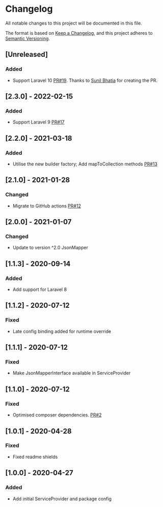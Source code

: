 # Changelog
All notable changes to this project will be documented in this file.

The format is based on [Keep a Changelog](https://keepachangelog.com/en/1.0.0/),
and this project adheres to [Semantic Versioning](https://semver.org/spec/v2.0.0.html).

## [Unreleased]
### Added
- Support Laravel 10 [PR#19](https://github.com/JsonMapper/LaravelPackage/pull/19). Thanks to [Sunil Bhatia](https://github.com/sunil19822701) for creating the PR.

## [2.3.0] - 2022-02-15
### Added 
- Support Laravel 9 [PR#17](https://github.com/JsonMapper/LaravelPackage/pull/17)

## [2.2.0] - 2021-03-18
### Added
- Utilise the new builder factory; Add mapToCollection methods [PR#13](https://github.com/JsonMapper/LaravelPackage/pull/13)

## [2.1.0] - 2021-01-28
### Changed
- Migrate to GitHub actions [PR#12](https://github.com/JsonMapper/LaravelPackage/pull/12)

## [2.0.0] - 2021-01-07
### Changed
- Update to version ^2.0 JsonMapper

## [1.1.3] - 2020-09-14
### Added
- Add support for Laravel 8

## [1.1.2] - 2020-07-12
### Fixed
- Late config binding added for runtime override

## [1.1.1] - 2020-07-12
### Fixed
- Make JsonMapperInterface available in ServiceProvider

## [1.1.0] - 2020-07-12
### Fixed
- Optimised composer dependencies. [PR#2](https://github.com/JsonMapper/LaravelPackage/pull/2)

## [1.0.1] - 2020-04-28
### Fixed	
- Fixed readme shields

## [1.0.0] - 2020-04-27
### Added
- Add initial ServiceProvider and package config
